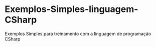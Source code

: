 # Exemplos-Simples-linguagem-CSharp
Exemplos Simples para treinamento com a linguagem de programação CSharp
